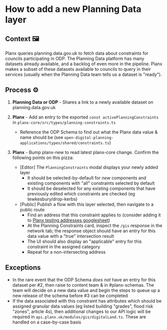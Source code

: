 # How to add a new Planning Data layer

## Context 🖼️
Planx queries planning.data.gov.uk to fetch data about constraints for councils participating in ODP. The Planning Data platform has many datasets already available, and a backlog of even more in the pipeline. Planx makes a subset of these datasets available to councils to query in their services (usually when the Planning Data team tells us a dataset is "ready"). 

## Process ⚙️
1. **Planning Data or ODP** - Shares a link to a newly available dataset on planning.data.gov.uk

2. **Planx** - Add an entry to the exported `const activePlanningConstraints` in `planx-core/src/types/planning-constraints.ts`
    - Reference the ODP Schema to find out what the Planx data value & name should be (see `open-digital-planning-applications/types/shared/constraints.ts`)

3. **Planx** - Bump planx-new to read latest planx-core change. Confirm the following points on this pizza:
    - [Editor] The `PlanningConstraints` modal displays your newly added layer
      - It should be selected-by-default for _new_ components and existing components with "all" constraints selected by default
      - It should be deselected for any existing components that have previously edited which constraints are checked (eg tewkesbury/drop-kerbs)
    - [Public] Publish a flow with this layer selected, then navigate to a public route
      - Find an address that this constraint applies to (consider adding it to [Planx testing addresses googlesheet](https://docs.google.com/spreadsheets/d/1fHy952Ey-yOI5os_W9PxNR8l3qrAguXqWo_Dv-qrTEI/edit?usp=sharing))
      - At the Planning Constraints card, inspect the `/gis` response in the network tab; the response object should have an entry for this data value with a "true" intersection result
      - The UI should also display an "applicable" entry for this constraint in the assigned category
      - Repeat for a non-intersecting address

## Exceptions
- In the rare event that the ODP Schema _does not_ have an entry for this dataset per #2, then raise to content team & in #planx-schemas. The team will decide on a new data value and begin the steps to queue up a new release of the schema before #3 can be completed
- If the data associated with this constraint has attributes which should be assigned granular data values (eg listed building "grades", flood risk "zones", article 4s), then additional changes to our API logic will be required in `api.planx.uk/modules/gis/digitalLand.ts`. These are handled on a case-by-case basis
